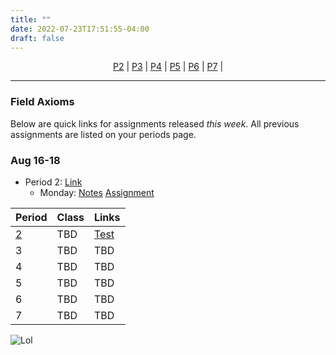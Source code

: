 ```yaml
---
title: ""
date: 2022-07-23T17:51:55-04:00
draft: false
---
```

<center>

[P2](/p2) | [P3](/p3) | [P4](/p4) | [P5](/p5) | [P6](/p6) | [P7](/p7) | 

</center>

<hr>

### Field Axioms 
Below are quick links for assignments released *this week*. All previous assignments are listed on your periods page. 

### Aug 16-18
* Period 2: [Link](/period2)
    - Monday: [Notes](/notes/hello.pdf) [Assignment](/assignments/p2/10aug)

Period  | Class | Links
--------|-------|--------
[2](/period2)| TBD   | [Test](/notes/hello.pdf)
3       | TBD   | TBD 
4       | TBD   | TBD 
5       | TBD   | TBD 
6       | TBD   | TBD 
7       | TBD   | TBD 

![Lol](/surprise.png)
